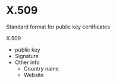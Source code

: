 # X.509

Standard format for public key certificates

X.509
- public key
- Signature
- Other info
    - Country name
    - Website
    